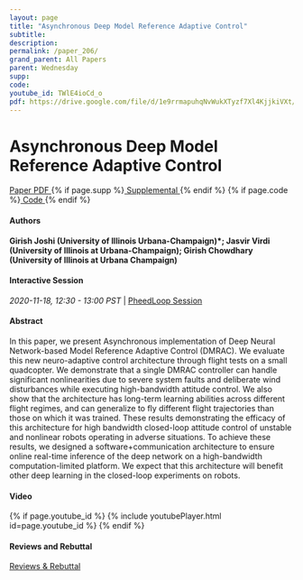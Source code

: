 ```yaml
---
layout: page
title: "Asynchronous Deep Model Reference Adaptive Control"
subtitle: 
description:
permalink: /paper_206/
grand_parent: All Papers
parent: Wednesday
supp: 
code: 
youtube_id: TWlE4ioCd_o
pdf: https://drive.google.com/file/d/1e9rrmapuhqNvWukXTyzf7Xl4KjjkiVXt/view
---
```


# Asynchronous Deep Model Reference Adaptive Control

<a href="https://drive.google.com/file/d/1e9rrmapuhqNvWukXTyzf7Xl4KjjkiVXt/view" target="_blank" rel="noopener noreferrer" class="btn btn-blue"><i class="fa fa-file-text-o" aria-hidden="true"></i> Paper PDF </a> {% if page.supp %}<a href="" target="_blank" rel="noopener noreferrer" class="btn btn-green"><i class="fa fa-file-text-o" aria-hidden="true"></i> Supplemental </a>{% endif %} {% if page.code %}<a href="" target="_blank" rel="noopener noreferrer" class="btn"><i class="fa fa-github" aria-hidden="true"></i> Code </a>{% endif %} 

#### Authors
**Girish Joshi (University of Illinois Urbana-Champaign)*; Jasvir Virdi (University of Illinois at Urbana-Champaign); Girish Chowdhary (University of Illinois at Urbana Champaign)**

#### Interactive Session
<em>2020-11-18, 12:30 - 13:00 PST </em> | <a href="https://pheedloop.com/corl2020/virtual/?page=sessions&section=SES4AR7HXJ6F9L2BA" target="_blank" rel="noopener noreferrer"> PheedLoop Session <i class="fa fa-external-link" aria-hidden="true"></i> </a> 

#### Abstract
In this paper, we present Asynchronous implementation of Deep Neural Network-based Model Reference Adaptive Control (DMRAC). We evaluate this new neuro-adaptive control architecture through flight tests on a small quadcopter. We demonstrate that a single DMRAC controller can handle significant nonlinearities due to severe system faults and deliberate wind disturbances while executing high-bandwidth attitude control. We also show that the architecture has long-term learning abilities across different flight regimes, and can generalize to fly different flight trajectories than those on which it was trained. These results demonstrating the efficacy of this architecture for high bandwidth closed-loop attitude control of unstable and nonlinear robots operating in adverse situations. To achieve these results, we designed a software+communication architecture to ensure online real-time inference of the deep network on a high-bandwidth computation-limited platform. We expect that this architecture will benefit other deep learning in the closed-loop experiments on robots.

#### Video
{% if page.youtube_id %}
{% include youtubePlayer.html id=page.youtube_id %}
{% endif %}

#### Reviews and Rebuttal
<a href="https://drive.google.com/file/d/1POSRlv8NA9HmK4EGFn6HK-OqmFoZWSns/view" target="_blank" rel="noopener noreferrer" class="btn btn-purple"><i class="fa fa-pencil-square-o" aria-hidden="true"></i> Reviews & Rebuttal </a>

